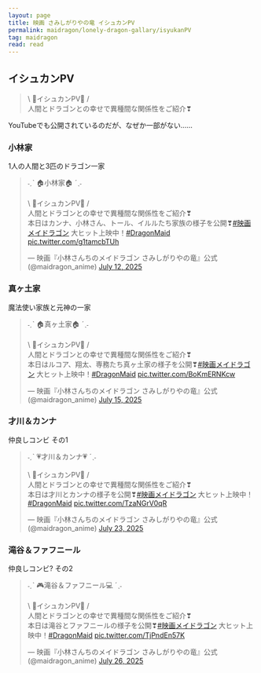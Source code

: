 ```yaml
---
layout: page
title: 映画 さみしがりやの竜 イシュカンPV
permalink: maidragon/lonely-dragon-gallary/isyukanPV
tag: maidragon
read: read
---
```


## イシュカンPV

> \ 🐉イシュカンPV👩 /  
> 人間とドラゴンとの幸せで異種間な関係性をご紹介❣

YouTubeでも公開されているのだが、なぜか一部がない……

### 小林家

1人の人間と3匹のドラゴン一家

<blockquote class="twitter-tweet" data-media-max-width="560"><p lang="ja" dir="ltr">˗ˏˋ 🏠小林家🏠 ˊˎ˗<br><br>\ 🐉イシュカンPV👩 /<br>人間とドラゴンとの幸せで異種間な関係性をご紹介❣<br>本日はカンナ、小林さん、トール、イルルたち家族の様子を公開❣<a href="https://twitter.com/hashtag/%E6%98%A0%E7%94%BB%E3%83%A1%E3%82%A4%E3%83%89%E3%83%A9%E3%82%B4%E3%83%B3?src=hash&amp;ref_src=twsrc%5Etfw">#映画メイドラゴン</a> 大ヒット上映中！<a href="https://twitter.com/hashtag/DragonMaid?src=hash&amp;ref_src=twsrc%5Etfw">#DragonMaid</a> <a href="https://t.co/g1tamcbTUh">pic.twitter.com/g1tamcbTUh</a></p>&mdash; 映画『小林さんちのメイドラゴン さみしがりやの竜』公式 (@maidragon_anime) <a href="https://twitter.com/maidragon_anime/status/1943883015480127592?ref_src=twsrc%5Etfw">July 12, 2025</a></blockquote> <script async src="https://platform.twitter.com/widgets.js" charset="utf-8"></script>

### 真ヶ土家

魔法使い家族と元神の一家

<blockquote class="twitter-tweet" data-media-max-width="560"><p lang="ja" dir="ltr">˗ˏˋ 🏠真ヶ土家🏠 ˊˎ˗<br><br>\ 🐉イシュカンPV👩 /<br>人間とドラゴンとの幸せで異種間な関係性をご紹介❣<br>本日はルコア、翔太、専務たち真ヶ土家の様子を公開❣<a href="https://twitter.com/hashtag/%E6%98%A0%E7%94%BB%E3%83%A1%E3%82%A4%E3%83%89%E3%83%A9%E3%82%B4%E3%83%B3?src=hash&amp;ref_src=twsrc%5Etfw">#映画メイドラゴン</a> 大ヒット上映中！<a href="https://twitter.com/hashtag/DragonMaid?src=hash&amp;ref_src=twsrc%5Etfw">#DragonMaid</a> <a href="https://t.co/BoKmERNKcw">pic.twitter.com/BoKmERNKcw</a></p>&mdash; 映画『小林さんちのメイドラゴン さみしがりやの竜』公式 (@maidragon_anime) <a href="https://twitter.com/maidragon_anime/status/1945030579185180947?ref_src=twsrc%5Etfw">July 15, 2025</a></blockquote> <script async src="https://platform.twitter.com/widgets.js" charset="utf-8"></script>

### 才川＆カンナ

仲良しコンビ その1

<blockquote class="twitter-tweet" data-media-max-width="560"><p lang="ja" dir="ltr">˗ˏˋ 💗才川＆カンナ💗 ˊˎ˗<br><br>\ 🐉イシュカンPV👩 /<br>人間とドラゴンとの幸せで異種間な関係性をご紹介❣<br>本日は才川とカンナの様子を公開❣<a href="https://twitter.com/hashtag/%E6%98%A0%E7%94%BB%E3%83%A1%E3%82%A4%E3%83%89%E3%83%A9%E3%82%B4%E3%83%B3?src=hash&amp;ref_src=twsrc%5Etfw">#映画メイドラゴン</a> 大ヒット上映中！<a href="https://twitter.com/hashtag/DragonMaid?src=hash&amp;ref_src=twsrc%5Etfw">#DragonMaid</a> <a href="https://t.co/TzaNGrV0qR">pic.twitter.com/TzaNGrV0qR</a></p>&mdash; 映画『小林さんちのメイドラゴン さみしがりやの竜』公式 (@maidragon_anime) <a href="https://twitter.com/maidragon_anime/status/1947869280739201396?ref_src=twsrc%5Etfw">July 23, 2025</a></blockquote> <script async src="https://platform.twitter.com/widgets.js" charset="utf-8"></script>

### 滝谷＆ファフニール

仲良しコンビ? その2

<blockquote class="twitter-tweet" data-media-max-width="560"><p lang="ja" dir="ltr">˗ˏˋ 🎮滝谷＆ファフニール💻 ˊˎ˗<br><br>\ 🐉イシュカンPV👩 /<br>人間とドラゴンとの幸せで異種間な関係性をご紹介❣<br>本日は滝谷とファフニールの様子を公開❣<a href="https://twitter.com/hashtag/%E6%98%A0%E7%94%BB%E3%83%A1%E3%82%A4%E3%83%89%E3%83%A9%E3%82%B4%E3%83%B3?src=hash&amp;ref_src=twsrc%5Etfw">#映画メイドラゴン</a> 大ヒット上映中！<a href="https://twitter.com/hashtag/DragonMaid?src=hash&amp;ref_src=twsrc%5Etfw">#DragonMaid</a> <a href="https://t.co/TjPndEn57K">pic.twitter.com/TjPndEn57K</a></p>&mdash; 映画『小林さんちのメイドラゴン さみしがりやの竜』公式 (@maidragon_anime) <a href="https://twitter.com/maidragon_anime/status/1948956442083332552?ref_src=twsrc%5Etfw">July 26, 2025</a></blockquote> <script async src="https://platform.twitter.com/widgets.js" charset="utf-8"></script>
